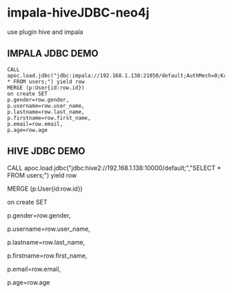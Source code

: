# impala-hiveJDBC-neo4j
use plugin hive and impala

## IMPALA JDBC DEMO 
```
CALL apoc.load.jdbc("jdbc:impala://192.168.1.138:21050/default;AuthMech=0;KrbAuthType=1","SELECT * FROM users;") yield row 
MERGE (p:User{id:row.id}) 
on create SET 
p.gender=row.gender, 
p.username=row.user_name, 
p.lastname=row.last_name, 
p.firstname=row.first_name, 
p.email=row.email, 
p.age=row.age
```

## HIVE JDBC DEMO ##
CALL apoc.load.jdbc("jdbc:hive2://192.168.1.138:10000/default;","SELECT * FROM users;") yield row

MERGE (p:User{id:row.id}) 

on create SET 

p.gender=row.gender, 

p.username=row.user_name, 

p.lastname=row.last_name, 

p.firstname=row.first_name, 

p.email=row.email, 

p.age=row.age 
